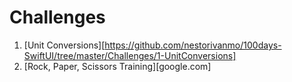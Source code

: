 # Challenges 	

1. [Unit Conversions][https://github.com/nestorivanmo/100days-SwiftUI/tree/master/Challenges/1-UnitConversions]
2. [Rock, Paper, Scissors Training][google.com]


